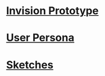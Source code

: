 [Invision Prototype](https://invis.io/QUBK8BMNB)
================================================

[User Persona](https://github.com/StuartMcMaw/IXD303/blob/master/userpersona.jpg)
================================================

[Sketches](https://github.com/StuartMcMaw/IXD303/tree/master/sketches)
================================================
